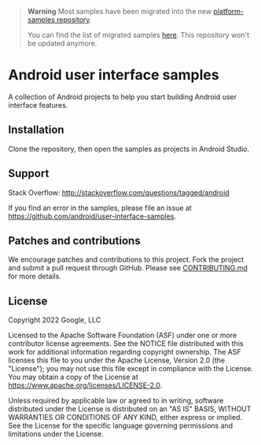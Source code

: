 > **Warning**
> Most samples have been migrated into the new [platform-samples repository](https://github.com/android/platform-samples).
> 
> You can find the list of migrated samples [here](https://github.com/android/platform-samples/tree/main/samples/user-interface). This repository won't be updated anymore.

# Android user interface samples

A collection of Android projects to help you start building Android user interface features.

## Installation

Clone the repository, then open the samples as projects in Android Studio.

## Support

Stack Overflow: http://stackoverflow.com/questions/tagged/android

If you find an error in the samples, please file an issue at https://github.com/android/user-interface-samples.

## Patches and contributions

We encourage patches and contributions to this project. Fork the project and submit a pull request through GitHub. Please see [CONTRIBUTING.md](https://github.com/android/user-interface-samples/blob/main/CONTRIBUTING.md) for more details.

## License

Copyright 2022 Google, LLC

Licensed to the Apache Software Foundation (ASF) under one or more contributor license agreements. See the NOTICE file distributed with this work for additional information regarding copyright ownership. The ASF licenses this file to you under the Apache License, Version 2.0 (the "License"); you may not use this file except in compliance with the License. You may obtain a copy of the License at https://www.apache.org/licenses/LICENSE-2.0.

Unless required by applicable law or agreed to in writing, software distributed under the License is distributed on an "AS IS" BASIS, WITHOUT WARRANTIES OR CONDITIONS OF ANY KIND, either express or implied. See the License for the specific language governing permissions and limitations under the License.
